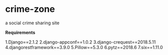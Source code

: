 # crime-zone
a social crime sharing site 

**Requirements**

1.Django==2.1.2
2.django-appconf==1.0.2
3.django-crequest==2018.5.11
4.djangorestframework==3.9.0
5.Pillow==5.3.0
6.pytz==2018.6
7.six==1.11.0
